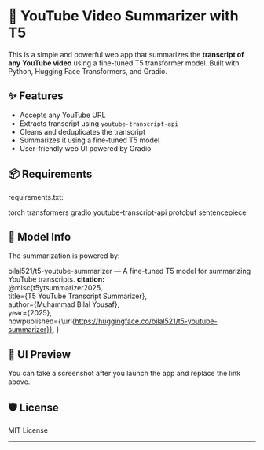 # 🎥 YouTube Video Summarizer with T5

This is a simple and powerful web app that summarizes the **transcript of any YouTube video** using a fine-tuned T5 transformer model. Built with Python, Hugging Face Transformers, and Gradio.

## ✨ Features

- Accepts any YouTube URL
- Extracts transcript using `youtube-transcript-api`
- Cleans and deduplicates the transcript
- Summarizes it using a fine-tuned T5 model
- User-friendly web UI powered by Gradio

## 📦 Requirements
requirements.txt:

torch
transformers
gradio
youtube-transcript-api
protobuf
sentencepiece

## 🤖 Model Info
The summarization is powered by:

bilal521/t5-youtube-summarizer — A fine-tuned T5 model for summarizing YouTube transcripts.
<b> citation: </b>                                   <br>
@misc{t5ytsummarizer2025,                            <br>
  title={T5 YouTube Transcript Summarizer},          <br>
  author={Muhammad Bilal Yousaf},                    <br>
  year={2025},                                       <br>
  howpublished={\url{https://huggingface.co/bilal521/t5-youtube-summarizer}},
}

## 📸 UI Preview

You can take a screenshot after you launch the app and replace the link above.

## 🛡️ License
MIT License


---
